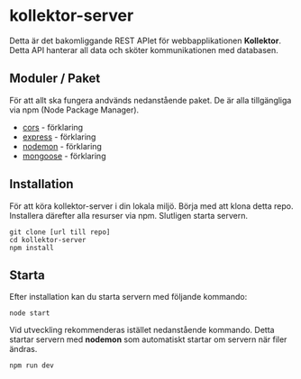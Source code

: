 # kollektor-server
Detta är det bakomliggande REST APIet för webbapplikationen **Kollektor**. Detta API hanterar all data och sköter kommunikationen med databasen.

## Moduler / Paket
För att allt ska fungera andvänds nedanstående paket. De är alla tillgängliga via npm (Node Package Manager).
- [cors](https://www.npmjs.com/package/cors) - förklaring
- [express](https://www.npmjs.com/package/express) - förklaring
- [nodemon](https://www.npmjs.com/package/nodemon) - förklaring
- [mongoose](https://www.npmjs.com/package/mongoose) - förklaring

## Installation
För att köra kollektor-server i din lokala miljö. Börja med att klona detta repo. Installera därefter alla resurser via npm. Slutligen starta servern.
```
git clone [url till repo]
cd kollektor-server
npm install
```

## Starta
Efter installation kan du starta servern med följande kommando:
```
node start
```
Vid utveckling rekommenderas istället nedanstående kommando. Detta startar servern med __nodemon__ som automatiskt startar om servern när filer ändras.
```
npm run dev
```
